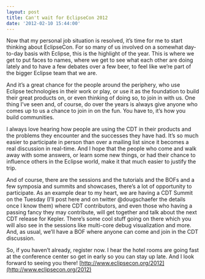 ```yaml
---
layout: post
title: Can't wait for EclipseCon 2012
date: '2012-02-10 15:44:00'
---
```



Now that my personal job situation is resolved, it’s time for me to start thinking about EclipseCon. For so many of us involved on a somewhat day-to-day basis with Eclipse, this is the highlight of the year. This is where we get to put faces to names, where we get to see what each other are doing lately and to have a few debates over a few beer, to feel like we’re part of the bigger Eclipse team that we are.

And it’s a great chance for the people around the periphery, who use Eclipse technologies in their work or play, or use it as the foundation to build their great products on, or even thinking of doing so, to join in with us. One thing I’ve seen and, of course, do over the years is always give anyone who comes up to us a chance to join in on the fun. You have to, it’s how you build communities.

I always love hearing how people are using the CDT in their products and the problems they encounter and the successes they have had. It’s so much easier to participate in person than over a mailing list since it becomes a real discussion in real-time. And I hope that the people who come and walk away with some answers, or learn some new things, or had their chance to influence others in the Eclipse world, make it that much easier to justify the trip.

And of course, there are the sessions and the tutorials and the BOFs and a few symposia and summits and showcases, there’s a lot of opportunity to participate. As an example dear to my heart, we are having a CDT Summit on the Tuesday (I’ll post here and on twitter @dougschaefer the details once I know them) where CDT contributors, and even those who having a passing fancy they may contribute, will get together and talk about the next CDT release for Kepler. There’s some cool stuff going on there which you will also see in the sessions like multi-core debug visualization and more. And, as usual, we’ll have a BOF where anyone can come and join in the CDT discussion.

So, if you haven’t already, register now. I hear the hotel rooms are going fast at the conference center so get in early so you can stay up late. And I look forward to seeing you there! [http://www.eclipsecon.org/2012](http://www.eclipsecon.org/2012)


